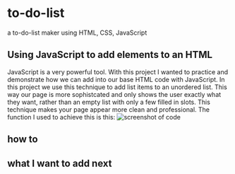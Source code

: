 # to-do-list
a to-do-list maker using HTML, CSS, JavaScript
## Using JavaScript to add elements to an HTML
JavaScript is a very powerful tool. With this project I wanted to practice and demonstrate how we can add into our base HTML code with JavaScript. In this project we use this technique to add list items to an unordered list. This way our page is more sophistcated and only shows the user exactly what they want, rather than an empty list with only a few filled in slots. This technique makes your page appear more clean and professional. The function I used to achieve this is this: ![screenshot of code]()
## how to
## what I want to add next
